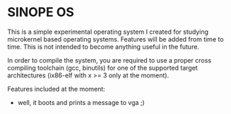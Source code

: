 # SINOPE OS

This is a simple experimental operating system I created for studying
microkernel based operating systems. Features will be added from time
to time. This is not intended to become anything useful in the future.

In order to compile the system, you are required to use a proper cross
compiling toolchain (gcc, binutils) for one of the supported target
architectures (ix86-elf with x >= 3 only at the moment).

Features included at the moment:
 * well, it boots and prints a message to vga ;)
